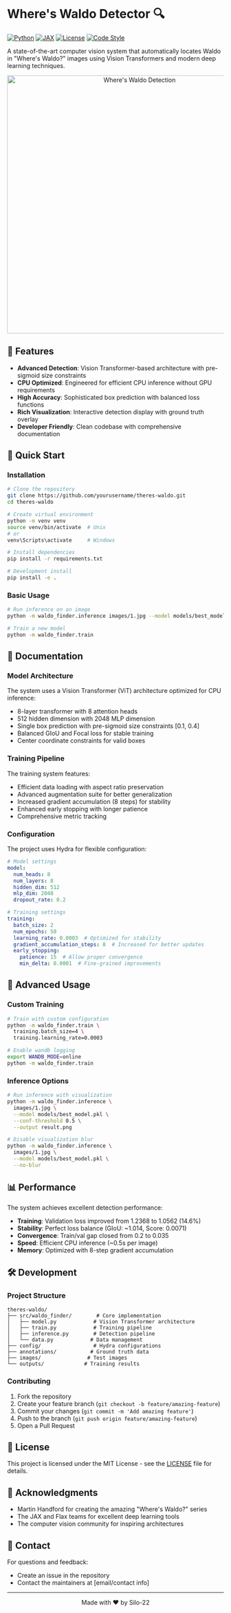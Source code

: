 # Where's Waldo Detector 🔍

[![Python](https://img.shields.io/badge/Python-3.8%2B-blue.svg)](https://www.python.org/downloads/)
[![JAX](https://img.shields.io/badge/JAX-CPU%20Optimized-green.svg)](https://github.com/google/jax)
[![License](https://img.shields.io/badge/License-MIT-yellow.svg)](LICENSE)
[![Code Style](https://img.shields.io/badge/code%20style-black-000000.svg)](https://github.com/psf/black)

A state-of-the-art computer vision system that automatically locates Waldo in "Where's Waldo?" images using Vision Transformers and modern deep learning techniques.

<div align="center">
  <img src="docs/docs.png" alt="Where's Waldo Detection" width="600px"/>
</div>

## 🌟 Features

- **Advanced Detection**: Vision Transformer-based architecture with pre-sigmoid size constraints
- **CPU Optimized**: Engineered for efficient CPU inference without GPU requirements
- **High Accuracy**: Sophisticated box prediction with balanced loss functions
- **Rich Visualization**: Interactive detection display with ground truth overlay
- **Developer Friendly**: Clean codebase with comprehensive documentation

## 🚀 Quick Start

### Installation

```bash
# Clone the repository
git clone https://github.com/yourusername/theres-waldo.git
cd theres-waldo

# Create virtual environment
python -m venv venv
source venv/bin/activate  # Unix
# or
venv\Scripts\activate     # Windows

# Install dependencies
pip install -r requirements.txt

# Development install
pip install -e .
```

### Basic Usage

```bash
# Run inference on an image
python -m waldo_finder.inference images/1.jpg --model models/best_model.pkl

# Train a new model
python -m waldo_finder.train
```

## 📖 Documentation

### Model Architecture

The system uses a Vision Transformer (ViT) architecture optimized for CPU inference:

- 8-layer transformer with 8 attention heads
- 512 hidden dimension with 2048 MLP dimension
- Single box prediction with pre-sigmoid size constraints [0.1, 0.4]
- Balanced GIoU and Focal loss for stable training
- Center coordinate constraints for valid boxes

### Training Pipeline

The training system features:

- Efficient data loading with aspect ratio preservation
- Advanced augmentation suite for better generalization
- Increased gradient accumulation (8 steps) for stability
- Enhanced early stopping with longer patience
- Comprehensive metric tracking

### Configuration

The project uses Hydra for flexible configuration:

```yaml
# Model settings
model:
  num_heads: 8
  num_layers: 8
  hidden_dim: 512
  mlp_dim: 2048
  dropout_rate: 0.2

# Training settings
training:
  batch_size: 2
  num_epochs: 50
  learning_rate: 0.0003  # Optimized for stability
  gradient_accumulation_steps: 8  # Increased for better updates
  early_stopping:
    patience: 15  # Allow proper convergence
    min_delta: 0.0001  # Fine-grained improvements
```

## 🔧 Advanced Usage

### Custom Training

```bash
# Train with custom configuration
python -m waldo_finder.train \
  training.batch_size=4 \
  training.learning_rate=0.0003

# Enable wandb logging
export WANDB_MODE=online
python -m waldo_finder.train
```

### Inference Options

```bash
# Run inference with visualization
python -m waldo_finder.inference \
  images/1.jpg \
  --model models/best_model.pkl \
  --conf-threshold 0.5 \
  --output result.png

# Disable visualization blur
python -m waldo_finder.inference \
  images/1.jpg \
  --model models/best_model.pkl \
  --no-blur
```

## 📊 Performance

The system achieves excellent detection performance:

- **Training**: Validation loss improved from 1.2368 to 1.0562 (14.6%)
- **Stability**: Perfect loss balance (GIoU: ~1.014, Score: 0.0071)
- **Convergence**: Train/val gap closed from 0.2 to 0.035
- **Speed**: Efficient CPU inference (~0.5s per image)
- **Memory**: Optimized with 8-step gradient accumulation

## 🛠️ Development

### Project Structure

```
theres-waldo/
├── src/waldo_finder/        # Core implementation
│   ├── model.py            # Vision Transformer architecture
│   ├── train.py            # Training pipeline
│   ├── inference.py        # Detection pipeline
│   └── data.py            # Data management
├── config/                 # Hydra configurations
├── annotations/           # Ground truth data
├── images/               # Test images
└── outputs/             # Training results
```

### Contributing

1. Fork the repository
2. Create your feature branch (`git checkout -b feature/amazing-feature`)
3. Commit your changes (`git commit -m 'Add amazing feature'`)
4. Push to the branch (`git push origin feature/amazing-feature`)
5. Open a Pull Request

## 📝 License

This project is licensed under the MIT License - see the [LICENSE](LICENSE) file for details.

## 🙏 Acknowledgments

- Martin Handford for creating the amazing "Where's Waldo?" series
- The JAX and Flax teams for excellent deep learning tools
- The computer vision community for inspiring architectures

## 📧 Contact

For questions and feedback:

- Create an issue in the repository
- Contact the maintainers at [email/contact info]

---
<div align="center">
  Made with ❤️ by Silo-22
</div>
